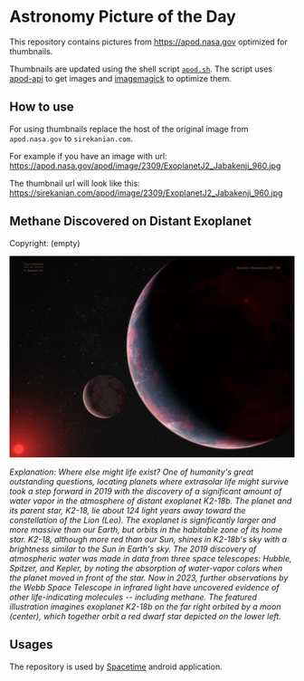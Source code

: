 # Astronomy Picture of the Day

This repository contains pictures from https://apod.nasa.gov optimized for thumbnails.

Thumbnails are updated using the shell script [`apod.sh`](apod.sh). The script
uses [apod-api](https://github.com/nasa/apod-api) to get images and [imagemagick](https://imagemagick.org) to
optimize them.

## How to use

For using thumbnails replace the host of the original image from `apod.nasa.gov` to `sirekanian.com`.

For example if you have an image with url:<br>
https://apod.nasa.gov/apod/image/2309/ExoplanetJ2_Jabakenji_960.jpg

The thumbnail url will look like this:<br>
https://sirekanian.com/apod/image/2309/ExoplanetJ2_Jabakenji_960.jpg

## Methane Discovered on Distant Exoplanet

Copyright: (empty)

[![the picture of the day][1]][2]

_Explanation: Where else might life exist?  One of humanity's great outstanding questions, locating planets where extrasolar life might survive took a step forward in 2019 with the discovery of a significant amount of water vapor in the atmosphere of distant exoplanet K2-18b. The planet and its parent star, K2-18, lie about 124 light years away toward the constellation of the Lion (Leo). The exoplanet is significantly larger and more massive than our Earth, but orbits in the habitable zone of its home star. K2-18, although more red than our Sun, shines in K2-18b's sky with a brightness similar to the Sun in Earth's sky.  The 2019 discovery of atmospheric water was made in data from three space telescopes: Hubble, Spitzer, and Kepler, by noting the absorption of water-vapor colors when the planet moved in front of the star.  Now in 2023, further observations by the Webb Space Telescope in infrared light have uncovered evidence of other life-indicating molecules -- including methane.  The featured illustration imagines exoplanet K2-18b on the far right orbited by a moon (center), which together orbit a red dwarf star depicted on the lower left._

## Usages

The repository is used by [Spacetime][3] android application.

[1]: image/2309/ExoplanetJ2_Jabakenji_960.jpg

[2]: https://apod.nasa.gov/apod/image/2309/ExoplanetJ2_Jabakenji_960.jpg

[3]: https://github.com/sirekanian/spacetime
